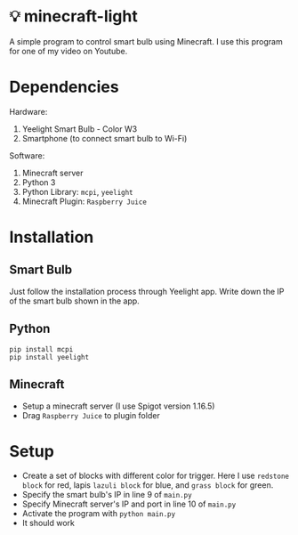 # 💡 minecraft-light
A simple program to control smart bulb using Minecraft. I use this program for one of my video on Youtube.

# Dependencies
Hardware:
1. Yeelight Smart Bulb - Color W3
2. Smartphone (to connect smart bulb to Wi-Fi)

Software:
1. Minecraft server
2. Python 3
3. Python Library: ``mcpi``, ``yeelight``
4. Minecraft Plugin: ``Raspberry Juice``

# Installation
## Smart Bulb
Just follow the installation process through Yeelight app. Write down the IP of the smart bulb shown in the app.

## Python
```
pip install mcpi
pip install yeelight
```

## Minecraft
- Setup a minecraft server (I use Spigot version 1.16.5)
- Drag ``Raspberry Juice`` to plugin folder


# Setup
- Create a set of blocks with different color for trigger. Here I use ``redstone block`` for red, lapis ``lazuli block`` for blue, and ``grass block`` for green.
- Specify the smart bulb's IP in line 9 of ``main.py``
- Specify Minecraft server's IP and port in line 10 of ``main.py``
- Activate the program with ``python main.py``
- It should work
